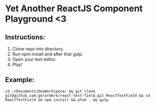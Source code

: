 # Yet Another ReactJS Component Playground <3

## Instructions:

1. Clone repo into directory.
2. Run npm install and after that gulp.
3. Open your text editor.
4. Play!

## Example:

```
cd ~/Documents/DevWorkspace/ && git clone git@github.com:gerardmrk/react-test-field.git ReactTestField && cd ReactTestField && npm install && atom . && gulp
```
